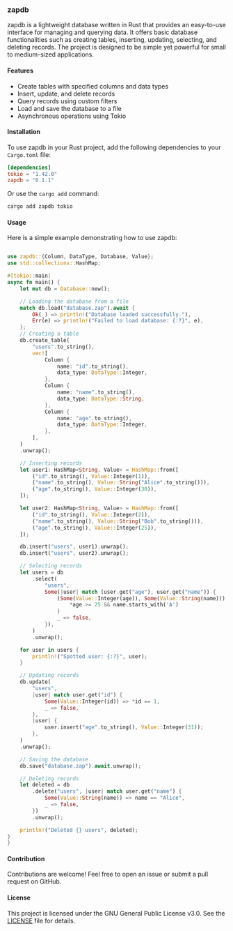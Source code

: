 ### zapdb

zapdb is a lightweight database written in Rust that provides an easy-to-use interface for managing and querying data. It offers basic database functionalities such as creating tables, inserting, updating, selecting, and deleting records. The project is designed to be simple yet powerful for small to medium-sized applications.

#### Features

- Create tables with specified columns and data types
- Insert, update, and delete records
- Query records using custom filters
- Load and save the database to a file
- Asynchronous operations using Tokio

#### Installation

To use zapdb in your Rust project, add the following dependencies to your `Cargo.toml` file:

```toml
[dependencies]
tokio = "1.42.0"
zapdb = "0.1.1"
```
Or use the `cargo add` command:

```bash
cargo add zapdb tokio
```


#### Usage

Here is a simple example demonstrating how to use zapdb:

```rust

use zapdb::{Column, DataType, Database, Value};
use std::collections::HashMap;

#[tokio::main]
async fn main() {
    let mut db = Database::new();

    // Loading the database from a file
    match db.load("database.zap").await {
        Ok(_) => println!("Database loaded successfully."),
        Err(e) => println!("Failed to load database: {:?}", e),
    };
    // Creating a table
    db.create_table(
        "users".to_string(),
        vec![
            Column {
                name: "id".to_string(),
                data_type: DataType::Integer,
            },
            Column {
                name: "name".to_string(),
                data_type: DataType::String,
            },
            Column {
                name: "age".to_string(),
                data_type: DataType::Integer,
            },
        ],
    )
    .unwrap();

    // Inserting records
    let user1: HashMap<String, Value> = HashMap::from([
        ("id".to_string(), Value::Integer(1)),
        ("name".to_string(), Value::String("Alice".to_string())),
        ("age".to_string(), Value::Integer(30)),
    ]);

    let user2: HashMap<String, Value> = HashMap::from([
        ("id".to_string(), Value::Integer(2)),
        ("name".to_string(), Value::String("Bob".to_string())),
        ("age".to_string(), Value::Integer(25)),
    ]);

    db.insert("users", user1).unwrap();
    db.insert("users", user2).unwrap();

    // Selecting records
    let users = db
        .select(
            "users",
            Some(|user| match (user.get("age"), user.get("name")) {
                (Some(Value::Integer(age)), Some(Value::String(name))) => {
                    *age >= 25 && name.starts_with('A')
                }
                _ => false,
            }),
        )
        .unwrap(); 

    for user in users {
        println!("Spotted user: {:?}", user);
    }

    // Updating records
    db.update(
        "users",
        |user| match user.get("id") {
            Some(Value::Integer(id)) => *id == 1,
            _ => false,
        },
        |user| {
            user.insert("age".to_string(), Value::Integer(31));
        },
    )
    .unwrap();

    // Saving the database
    db.save("database.zap").await.unwrap();

    // Deleting records
    let deleted = db
        .delete("users", |user| match user.get("name") {
            Some(Value::String(name)) => name == "Alice",
            _ => false,
        })
        .unwrap();

    println!("Deleted {} users", deleted);
}
}
```

#### Contribution

Contributions are welcome! Feel free to open an issue or submit a pull request on GitHub.

#### License

This project is licensed under the GNU General Public License v3.0. See the [LICENSE](https://github.com/Smartlinuxcoder/zapdb/blob/main/LICENSE) file for details.

